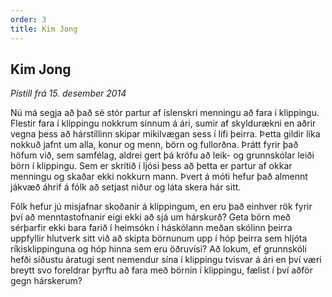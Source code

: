 ```yaml
---
order: 3
title: Kim Jong
---
```


## Kim Jong

*Pistill frá 15. desember 2014*

Nú má segja að það sé stór partur af íslenskri menningu að fara í klippingu. Flestir fara í klippingu nokkrum sinnum á ári, sumir af skyldurækni en aðrir vegna þess að hárstíllinn skipar mikilvægan sess í lífi þeirra. Þetta gildir líka nokkuð jafnt um alla, konur og menn, börn og fullorðna. Þrátt fyrir það höfum við, sem samfélag, aldrei gert þá kröfu að leik- og grunnskólar leiði börn í klippingu. Sem er skrítið í ljósi þess að þetta er partur af okkar menningu og skaðar ekki nokkurn mann. Þvert á móti hefur það almennt jákvæð áhrif á fólk að setjast niður og láta skera hár sitt.

Fólk hefur jú misjafnar skoðanir á klippingum, en eru það einhver rök fyrir því að menntastofnanir eigi ekki að sjá um hárskurð? Geta börn með sérþarfir ekki bara farið í heimsókn í háskólann meðan skólinn þeirra uppfyllir hlutverk sitt við að skipta börnunum upp í hóp þeirra sem hljóta ríkisklippinguna og hóp hinna sem eru öðruvísi? Að lokum, ef grunnskóli hefði síðustu áratugi sent nemendur sína í klippingu tvisvar á ári en því væri breytt svo foreldrar þyrftu að fara með börnin í klippingu, fælist í því aðför gegn hárskerum?
